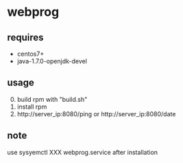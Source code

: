 # webprog

## requires
- centos7+
- java-1.7.0-openjdk-devel

## usage
 0) build rpm with "build.sh"
 1) install rpm 
 2) http://server_ip:8080/ping or http://server_ip:8080/date



## note
use sysyemctl XXX webprog.service after installation
